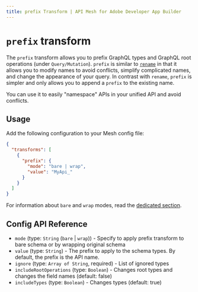 ```yaml
---
title: prefix Transform | API Mesh for Adobe Developer App Builder
---
```


# `prefix` transform

The `prefix` transform allows you to prefix GraphQL types and GraphQL root operations (under `Query/Mutation`). `prefix` is similar to [`rename`](/docs/transforms/rename) in that it allows you to modify names to avoid conflicts, simplify complicated names, and change the appearance of your query.
In contrast with `rename`, `prefix` is simpler and only allows you to append a `prefix` to the existing name.

You can use it to easily "namespace" APIs in your unified API and avoid conflicts.

## Usage

Add the following configuration to your Mesh config file:

```json
{
  "transforms": [
    {
      "prefix": {
        "mode": "bare | wrap",
        "value": "MyApi_"
      }
    }
  ]
}
```

<InlineAlert variant="info" slots="text"/>

For information about `bare` and `wrap` modes, read the [dedicated section](/reference/transforms/index.md#two-different-modes).

## Config API Reference

-  `mode` (type: `String` (`bare` | `wrap`)) - Specify to apply prefix transform to bare schema or by wrapping original schema
-  `value` (type: `String`) - The prefix to apply to the schema types. By default, the prefix is the API name.
-  `ignore` (type: `Array of String`, required) - List of ignored types
-  `includeRootOperations` (type: `Boolean`) - Changes root types and changes the field names (default: false)
-  `includeTypes` (type: `Boolean`) - Changes types (default: true)
